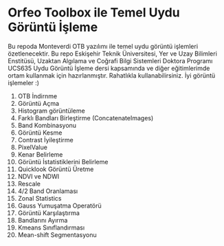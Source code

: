 # Orfeo Toolbox ile Temel Uydu Görüntü İşleme

Bu repoda Monteverdi OTB yazılımı ile temel uydu görüntü işlemleri özetlenecektir. Bu repo Eskişehir Teknik Üniversitesi, Yer ve Uzay Bilimleri Enstitüsü, Uzaktan Algılama ve Coğrafi Bilgi Sistemleri Doktora Programı UCS635 Uydu Görüntü İşleme dersi kapsamında ve diğer eğitimlerimde ortam kullanmak için hazırlanmıştır. Rahatlıkla kullanabilirsiniz. İyi görüntü işlemeler :)

1. OTB İndirnme
2. Görüntü Açma
3. Histogram görüntüleme	
4. Farklı Bandları Birleştirme (ConcatenateImages)	
5. Band Kombinasyonu	
6. Görüntü Kesme	
7. Contrast İyileştirme
8. PixelValue	
9. Kenar Belirleme	
10. Görüntü İstatistiklerini Belirleme	
11.	Quicklook Görüntü Üretme	
12.	NDVI ve NDWI
13.	Rescale	
14.	4/2 Band Oranlaması
15.	Zonal Statistics	
16.	Gauss Yumuşatma Operatörü	
17.	Görüntü Karşılaştırma	
18.	Bandlarını Ayırma	
19. Kmeans Sınıflandırması	
20.	Mean-shift Segmentasyonu
